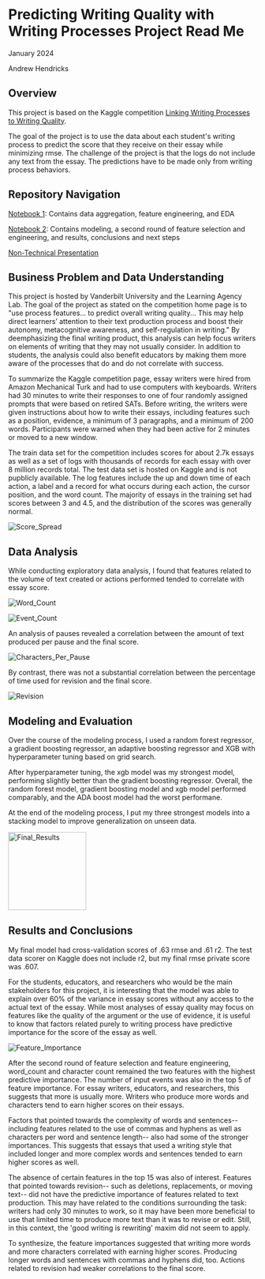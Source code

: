 # Predicting Writing Quality with Writing Processes Project Read Me

January 2024

Andrew Hendricks


## Overview

This project is based on the Kaggle competition [Linking Writing Processes to Writing Quality](https://www.kaggle.com/competitions/linking-writing-processes-to-writing-quality).  
  
The goal of the project is to use the data about each student's writing process to predict the score that they receive on their essay while minimizing rmse.  The challenge of the project is that the logs do not include any text from the essay. The predictions have to be made only from writing process behaviors.

## Repository Navigation

[Notebook 1](https://github.com/ahendricks2/EssayKeystrokes/blob/main/Preprocessing_Notebook.ipynb): Contains data aggregation, feature engineering, and EDA

[Notebook 2](https://github.com/ahendricks2/EssayKeystrokes/blob/main/Modeling_Notebook.ipynb): Contains modeling, a second round of feature selection and engineering, and results, conclusions and next steps

[Non-Technical Presentation](https://docs.google.com/presentation/d/1y_g_qGL9L35e6C5tul215TAF6iLZ1nu2zQMeINit31M/edit?usp=sharing)


## Business Problem and Data Understanding

This project is hosted by Vanderbilt University and the Learning Agency Lab. The goal of the project as stated on the competition home page is to "use process features... to predict overall writing quality... This may help direct learners’ attention to their text production process and boost their autonomy, metacognitive awareness, and self-regulation in writing."  By deemphasizing the final writing product, this analysis can help focus writers on elements of writing that they may not usually consider. In addition to students, the analysis could also benefit educators by making them more aware of the processes that do and do not correlate with success.

To summarize the Kaggle competition page, essay writers were hired from Amazon Mechanical Turk and had to use computers with keyboards. Writers had 30 minutes to write their responses to one of four randomly assigned prompts that were based on retired SATs. Before writing, the writers were given instructions about how to write their essays, including features such as a position, evidence, a minimum of 3 paragraphs, and a minimum of 200 words. Participants were warned when they had been active for 2 minutes or moved to a new window.

The train data set for the competition includes scores for about 2.7k essays as well as a set of logs with thousands of records for each essay with over 8 million records total. The test data set is hosted on Kaggle and is not pupblicly available. The log features include the up and down time of each action, a label and a record for what occurs during each action, the cursor position, and the word count. The majority of essays in the training set had scores between 3 and 4.5, and the distribution of the scores was generally normal.


![Score_Spread](https://github.com/ahendricks2/EssayKeystrokes/assets/141271148/f6c8d807-ea9e-4886-b9b6-3448ccb16c89)


## Data Analysis

While conducting exploratory data analysis, I found that features related to the volume of text created or actions performed tended to correlate with essay score.

![Word_Count](https://github.com/ahendricks2/EssayKeystrokes/assets/141271148/29776065-1347-4c09-ba65-585f4e87db97)

![Event_Count](https://github.com/ahendricks2/EssayKeystrokes/assets/141271148/c3677190-d13f-496e-926c-f998869bf7af)

An analysis of pauses revealed a correlation between the amount of text produced per pause and the final score.

![Characters_Per_Pause](https://github.com/ahendricks2/EssayKeystrokes/assets/141271148/c8b3180f-a75a-4b36-9488-4152beef1924)

By contrast, there was not a substantial correlation between the percentage of time used for revision and the final score.

![Revision](https://github.com/ahendricks2/EssayKeystrokes/assets/141271148/94320188-be71-476b-aacd-9015614700ad)


## Modeling and Evaluation

Over the course of the modeling process, I used a random forest regressor, a gradient boosting regressor, an adaptive boosting regressor and XGB with hyperparameter tuning based on grid search.

After hyperparameter tuning, the xgb model was my strongest model, performing slightly better than the gradient boosting regressor.  Overall, the random forest model, gradient boosting model and xgb model performed comparably, and the ADA boost model had the worst performane. 

At the end of the modeling process, I put my three strongest models into a stacking model to improve generalization on unseen data.

<img width="158" alt="Final_Results" src="https://github.com/ahendricks2/EssayKeystrokes/assets/141271148/00987a36-a9d7-4e91-bbf9-e4c42458cc1d">


## Results and Conclusions

My final model had cross-validation scores of .63 rmse and .61 r2. The test data scorer on Kaggle does not include r2, but my final rmse private score was .607.

For the students, educators, and researchers who would be the main stakeholders for this project, it is interesting that the model was able to explain over 60% of the variance in essay scores without any access to the actual text of the essay.  While most analyses of essay quality may focus on features like the quality of the argument or the use of evidence, it is useful to know that factors related purely to writing process have predictive importance for the score of the essay as well.

![Feature_Importance](https://github.com/ahendricks2/EssayKeystrokes/assets/141271148/bf33ba5d-f66a-46c3-8981-325fe6ca15d1)

After the second round of feature selection and feature engineering, word_count and character count remained the two features with the highest predictive importance. The number of input events was also in the top 5 of feature importance. For essay writers, educators, and researchers, this suggests that more is usually more.  Writers who produce more words and characters tend to earn higher scores on their essays.

Factors that pointed towards the complexity of words and sentences-- including features related to the use of commas and hyphens as well as characters per word and sentence length-- also had some of the stronger importances. This suggests that essays that used a writing style that included longer and more complex words and sentences tended to earn higher scores as well.

The absence of certain features in the top 15 was also of interest. Features that pointed towards revision-- such as deletions, replacements, or moving text-- did not have the predictive importance of features related to text production. This may have related to the conditions surrounding the task: writers had only 30 minutes to work, so it may have been more beneficial to use that limited time to produce more text than it was to revise or edit. Still, in this context, the 'good writing is rewriting' maxim did not seem to apply.

To synthesize, the feature importances suggested that writing more words and more characters correlated with earning higher scores. Producing longer words and sentences with commas and hyphens did, too. Actions related to revision had weaker correlations to the final score.

